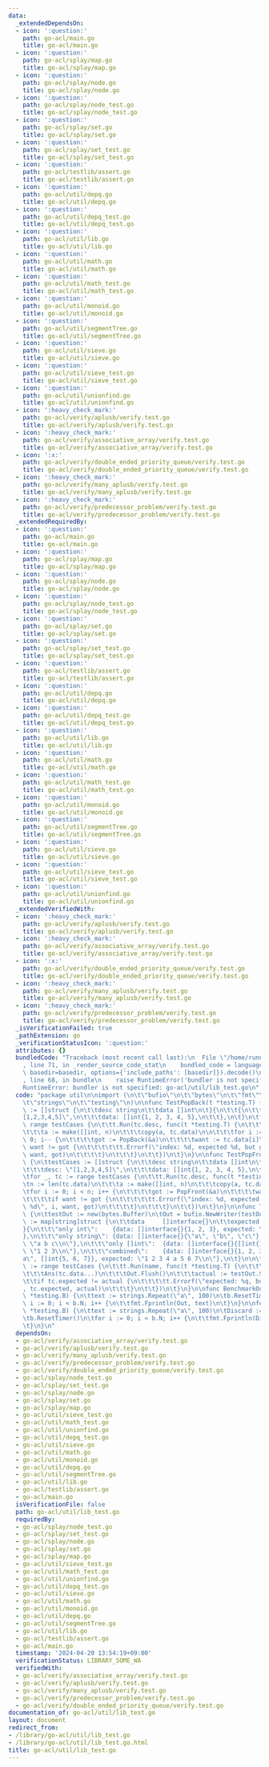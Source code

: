```yaml
---
data:
  _extendedDependsOn:
  - icon: ':question:'
    path: go-acl/main.go
    title: go-acl/main.go
  - icon: ':question:'
    path: go-acl/splay/map.go
    title: go-acl/splay/map.go
  - icon: ':question:'
    path: go-acl/splay/node.go
    title: go-acl/splay/node.go
  - icon: ':question:'
    path: go-acl/splay/node_test.go
    title: go-acl/splay/node_test.go
  - icon: ':question:'
    path: go-acl/splay/set.go
    title: go-acl/splay/set.go
  - icon: ':question:'
    path: go-acl/splay/set_test.go
    title: go-acl/splay/set_test.go
  - icon: ':question:'
    path: go-acl/testlib/assert.go
    title: go-acl/testlib/assert.go
  - icon: ':question:'
    path: go-acl/util/depq.go
    title: go-acl/util/depq.go
  - icon: ':question:'
    path: go-acl/util/depq_test.go
    title: go-acl/util/depq_test.go
  - icon: ':question:'
    path: go-acl/util/lib.go
    title: go-acl/util/lib.go
  - icon: ':question:'
    path: go-acl/util/math.go
    title: go-acl/util/math.go
  - icon: ':question:'
    path: go-acl/util/math_test.go
    title: go-acl/util/math_test.go
  - icon: ':question:'
    path: go-acl/util/monoid.go
    title: go-acl/util/monoid.go
  - icon: ':question:'
    path: go-acl/util/segmentTree.go
    title: go-acl/util/segmentTree.go
  - icon: ':question:'
    path: go-acl/util/sieve.go
    title: go-acl/util/sieve.go
  - icon: ':question:'
    path: go-acl/util/sieve_test.go
    title: go-acl/util/sieve_test.go
  - icon: ':question:'
    path: go-acl/util/unionfind.go
    title: go-acl/util/unionfind.go
  - icon: ':heavy_check_mark:'
    path: go-acl/verify/aplusb/verify.test.go
    title: go-acl/verify/aplusb/verify.test.go
  - icon: ':heavy_check_mark:'
    path: go-acl/verify/associative_array/verify.test.go
    title: go-acl/verify/associative_array/verify.test.go
  - icon: ':x:'
    path: go-acl/verify/double_ended_priority_queue/verify.test.go
    title: go-acl/verify/double_ended_priority_queue/verify.test.go
  - icon: ':heavy_check_mark:'
    path: go-acl/verify/many_aplusb/verify.test.go
    title: go-acl/verify/many_aplusb/verify.test.go
  - icon: ':heavy_check_mark:'
    path: go-acl/verify/predecessor_problem/verify.test.go
    title: go-acl/verify/predecessor_problem/verify.test.go
  _extendedRequiredBy:
  - icon: ':question:'
    path: go-acl/main.go
    title: go-acl/main.go
  - icon: ':question:'
    path: go-acl/splay/map.go
    title: go-acl/splay/map.go
  - icon: ':question:'
    path: go-acl/splay/node.go
    title: go-acl/splay/node.go
  - icon: ':question:'
    path: go-acl/splay/node_test.go
    title: go-acl/splay/node_test.go
  - icon: ':question:'
    path: go-acl/splay/set.go
    title: go-acl/splay/set.go
  - icon: ':question:'
    path: go-acl/splay/set_test.go
    title: go-acl/splay/set_test.go
  - icon: ':question:'
    path: go-acl/testlib/assert.go
    title: go-acl/testlib/assert.go
  - icon: ':question:'
    path: go-acl/util/depq.go
    title: go-acl/util/depq.go
  - icon: ':question:'
    path: go-acl/util/depq_test.go
    title: go-acl/util/depq_test.go
  - icon: ':question:'
    path: go-acl/util/lib.go
    title: go-acl/util/lib.go
  - icon: ':question:'
    path: go-acl/util/math.go
    title: go-acl/util/math.go
  - icon: ':question:'
    path: go-acl/util/math_test.go
    title: go-acl/util/math_test.go
  - icon: ':question:'
    path: go-acl/util/monoid.go
    title: go-acl/util/monoid.go
  - icon: ':question:'
    path: go-acl/util/segmentTree.go
    title: go-acl/util/segmentTree.go
  - icon: ':question:'
    path: go-acl/util/sieve.go
    title: go-acl/util/sieve.go
  - icon: ':question:'
    path: go-acl/util/sieve_test.go
    title: go-acl/util/sieve_test.go
  - icon: ':question:'
    path: go-acl/util/unionfind.go
    title: go-acl/util/unionfind.go
  _extendedVerifiedWith:
  - icon: ':heavy_check_mark:'
    path: go-acl/verify/aplusb/verify.test.go
    title: go-acl/verify/aplusb/verify.test.go
  - icon: ':heavy_check_mark:'
    path: go-acl/verify/associative_array/verify.test.go
    title: go-acl/verify/associative_array/verify.test.go
  - icon: ':x:'
    path: go-acl/verify/double_ended_priority_queue/verify.test.go
    title: go-acl/verify/double_ended_priority_queue/verify.test.go
  - icon: ':heavy_check_mark:'
    path: go-acl/verify/many_aplusb/verify.test.go
    title: go-acl/verify/many_aplusb/verify.test.go
  - icon: ':heavy_check_mark:'
    path: go-acl/verify/predecessor_problem/verify.test.go
    title: go-acl/verify/predecessor_problem/verify.test.go
  _isVerificationFailed: true
  _pathExtension: go
  _verificationStatusIcon: ':question:'
  attributes: {}
  bundledCode: "Traceback (most recent call last):\n  File \"/home/runner/.local/lib/python3.10/site-packages/onlinejudge_verify/documentation/build.py\"\
    , line 71, in _render_source_code_stat\n    bundled_code = language.bundle(stat.path,\
    \ basedir=basedir, options={'include_paths': [basedir]}).decode()\n  File \"/home/runner/.local/lib/python3.10/site-packages/onlinejudge_verify/languages/user_defined.py\"\
    , line 68, in bundle\n    raise RuntimeError('bundler is not specified: {}'.format(str(path)))\n\
    RuntimeError: bundler is not specified: go-acl/util/lib_test.go\n"
  code: "package util\n\nimport (\n\t\"bufio\"\n\t\"bytes\"\n\t\"fmt\"\n\t\"io\"\n\
    \t\"strings\"\n\t\"testing\"\n)\n\nfunc TestPopBack(t *testing.T) {\n\ttestCases\
    \ := []struct {\n\t\tdesc string\n\t\tdata []int\n\t}{\n\t\t{\n\t\t\tdesc: \"\
    [1,2,3,4,5]\",\n\t\t\tdata: []int{1, 2, 3, 4, 5},\n\t\t},\n\t}\n\tfor _, tc :=\
    \ range testCases {\n\t\tt.Run(tc.desc, func(t *testing.T) {\n\t\t\tn := len(tc.data)\n\
    \t\t\ta := make([]int, n)\n\t\t\tcopy(a, tc.data)\n\n\t\t\tfor i := n - 1; i >=\
    \ 0; i-- {\n\t\t\t\tgot := PopBack(&a)\n\t\t\t\twant := tc.data[i]\n\t\t\t\tif\
    \ want != got {\n\t\t\t\t\tt.Errorf(\"index: %d, expected %d, but got %d\", i,\
    \ want, got)\n\t\t\t\t}\n\t\t\t}\n\t\t})\n\t}\n}\n\nfunc TestPopFront(t *testing.T)\
    \ {\n\ttestCases := []struct {\n\t\tdesc string\n\t\tdata []int\n\t}{\n\t\t{\n\
    \t\t\tdesc: \"[1,2,3,4,5]\",\n\t\t\tdata: []int{1, 2, 3, 4, 5},\n\t\t},\n\t}\n\
    \tfor _, tc := range testCases {\n\t\tt.Run(tc.desc, func(t *testing.T) {\n\t\t\
    \tn := len(tc.data)\n\t\t\ta := make([]int, n)\n\t\t\tcopy(a, tc.data)\n\n\t\t\
    \tfor i := 0; i < n; i++ {\n\t\t\t\tgot := PopFront(&a)\n\t\t\t\twant := tc.data[i]\n\
    \t\t\t\tif want != got {\n\t\t\t\t\tt.Errorf(\"index: %d, expected %d, but got\
    \ %d\", i, want, got)\n\t\t\t\t}\n\t\t\t}\n\t\t})\n\t}\n}\n\nfunc TestAns(t *testing.T)\
    \ {\n\ttestOut := new(bytes.Buffer)\n\tOut = bufio.NewWriter(testOut)\n\ttestCases\
    \ := map[string]struct {\n\t\tdata     []interface{}\n\t\texpected string\n\t\
    }{\n\t\t\"only int\":    {data: []interface{}{1, 2, 3}, expected: \"1 2 3\\n\"\
    },\n\t\t\"only string\": {data: []interface{}{\"a\", \"b\", \"c\"}, expected:\
    \ \"a b c\\n\"},\n\t\t\"only []int\":  {data: []interface{}{[]int{1, 2, 3}}, expected:\
    \ \"1 2 3\\n\"},\n\t\t\"combined\":    {data: []interface{}{1, 2, 3, \"4\", \"\
    a\", []int{5, 6, 7}}, expected: \"1 2 3 4 a 5 6 7\\n\"},\n\t}\n\n\tfor name, tc\
    \ := range testCases {\n\t\tt.Run(name, func(t *testing.T) {\n\t\t\ttestOut.Reset()\n\
    \t\t\tAns(tc.data...)\n\t\t\tOut.Flush()\n\t\t\tactual := testOut.String()\n\t\
    \t\tif tc.expected != actual {\n\t\t\t\tt.Errorf(\"expected: %q, but got: %q\"\
    , tc.expected, actual)\n\t\t\t}\n\t\t})\n\t}\n}\n\nfunc BenchmarkOutputToOut(b\
    \ *testing.B) {\n\ttext := strings.Repeat(\"a\", 100)\n\tb.ResetTimer()\n\tfor\
    \ i := 0; i < b.N; i++ {\n\t\tfmt.Fprintln(Out, text)\n\t}\n}\n\nfunc BenchmarkOutputToDiscard(b\
    \ *testing.B) {\n\ttext := strings.Repeat(\"a\", 100)\n\tDiscard := bufio.NewWriter(io.Discard)\n\
    \tb.ResetTimer()\n\tfor i := 0; i < b.N; i++ {\n\t\tfmt.Fprintln(Discard, text)\n\
    \t}\n}\n"
  dependsOn:
  - go-acl/verify/associative_array/verify.test.go
  - go-acl/verify/aplusb/verify.test.go
  - go-acl/verify/many_aplusb/verify.test.go
  - go-acl/verify/predecessor_problem/verify.test.go
  - go-acl/verify/double_ended_priority_queue/verify.test.go
  - go-acl/splay/node_test.go
  - go-acl/splay/set_test.go
  - go-acl/splay/node.go
  - go-acl/splay/set.go
  - go-acl/splay/map.go
  - go-acl/util/sieve_test.go
  - go-acl/util/math_test.go
  - go-acl/util/unionfind.go
  - go-acl/util/depq_test.go
  - go-acl/util/sieve.go
  - go-acl/util/math.go
  - go-acl/util/monoid.go
  - go-acl/util/depq.go
  - go-acl/util/segmentTree.go
  - go-acl/util/lib.go
  - go-acl/testlib/assert.go
  - go-acl/main.go
  isVerificationFile: false
  path: go-acl/util/lib_test.go
  requiredBy:
  - go-acl/splay/node_test.go
  - go-acl/splay/set_test.go
  - go-acl/splay/node.go
  - go-acl/splay/set.go
  - go-acl/splay/map.go
  - go-acl/util/sieve_test.go
  - go-acl/util/math_test.go
  - go-acl/util/unionfind.go
  - go-acl/util/depq_test.go
  - go-acl/util/sieve.go
  - go-acl/util/math.go
  - go-acl/util/monoid.go
  - go-acl/util/depq.go
  - go-acl/util/segmentTree.go
  - go-acl/util/lib.go
  - go-acl/testlib/assert.go
  - go-acl/main.go
  timestamp: '2024-04-20 13:54:19+09:00'
  verificationStatus: LIBRARY_SOME_WA
  verifiedWith:
  - go-acl/verify/associative_array/verify.test.go
  - go-acl/verify/aplusb/verify.test.go
  - go-acl/verify/many_aplusb/verify.test.go
  - go-acl/verify/predecessor_problem/verify.test.go
  - go-acl/verify/double_ended_priority_queue/verify.test.go
documentation_of: go-acl/util/lib_test.go
layout: document
redirect_from:
- /library/go-acl/util/lib_test.go
- /library/go-acl/util/lib_test.go.html
title: go-acl/util/lib_test.go
---
```

